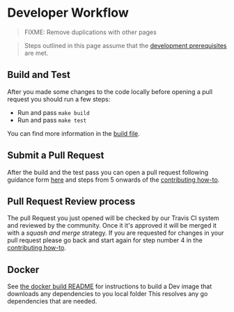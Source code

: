 # Developer Workflow

> FIXME: Remove duplications with other pages

> Steps outlined in this page assume that the [development prerequisites](prerequisites.md) are met. 

## Build and Test
After you made some changes to the code locally before opening a pull request you should run a few steps:

* Run and pass `make build`
* Run and pass `make test`

You can find more information in the [build file](build.md).

## Submit a Pull Request
After the build and the test pass you can open a pull request following guidance form [here](pull_requests.md) 
and steps from 5 onwards of the [contributing how-to](contributing.md).

## Pull Request Review process
The pull Request you just opened will be checked by our Travis CI system and reviewed by the community. 
Once it it's approved it will be merged it with a _squash and merge_ strategy. 
If you are requested for changes in your pull request please go back and start again for step number 4 in the [contributing how-to](contributing.md).

## Docker
See [the docker build README](/../master/build/dev-docker/README.md) for instructions
to build a Dev image that downloads any dependencies to you local folder
This resolves any go dependencies that are needed. 


